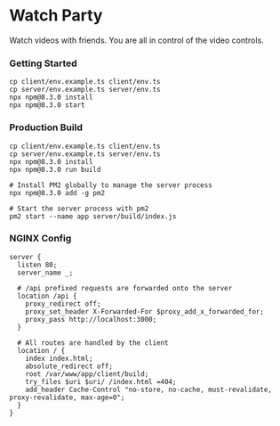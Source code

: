 # Watch Party

Watch videos with friends. You are all in control of the video controls.

### Getting Started

```shell
cp client/env.example.ts client/env.ts
cp server/env.example.ts server/env.ts
npx npm@8.3.0 install
npx npm@8.3.0 start
```

### Production Build

```shell
cp client/env.example.ts client/env.ts
cp server/env.example.ts server/env.ts
npx npm@8.3.0 install
npx npm@8.3.0 run build

# Install PM2 globally to manage the server process
npx npm@8.3.0 add -g pm2

# Start the server process with pm2
pm2 start --name app server/build/index.js
```

### NGINX Config

```nginx
server {
  listen 80;
  server_name _;

  # /api prefixed requests are forwarded onto the server
  location /api {
    proxy_redirect off;
    proxy_set_header X-Forwarded-For $proxy_add_x_forwarded_for;
    proxy_pass http://localhost:3000;
  }

  # All routes are handled by the client
  location / {
    index index.html;
    absolute_redirect off;
    root /var/www/app/client/build;
    try_files $uri $uri/ /index.html =404;
    add_header Cache-Control "no-store, no-cache, must-revalidate, proxy-revalidate, max-age=0";
  }
}
```
